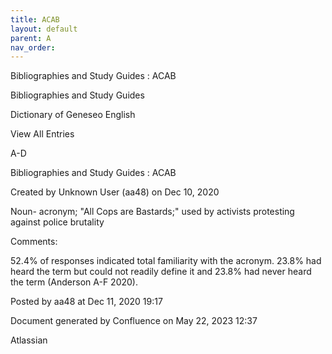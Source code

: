 ```yaml
---
title: ACAB
layout: default
parent: A
nav_order:
---
```


Bibliographies and Study Guides : ACAB

Bibliographies and Study Guides

Dictionary of Geneseo English

View All Entries

A-D

Bibliographies and Study Guides : ACAB

Created by  Unknown User (aa48) on Dec 10, 2020

Noun- acronym; &quot;All Cops are Bastards;&quot; used by activists protesting against police brutality

Comments:

52.4% of responses indicated total familiarity with the acronym. 23.8% had heard the term but could not readily define it and 23.8% had never heard the term (Anderson A-F 2020).

Posted by aa48 at Dec 11, 2020 19:17

Document generated by Confluence on May 22, 2023 12:37

Atlassian
